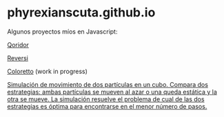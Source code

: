 # phyrexianscuta.github.io

Algunos proyectos míos en Javascript:

<a href="https://phyrexianscuta.github.io/Qoridor/index.html">Qoridor</a>

<a href="https://phyrexianscuta.github.io/Reversi/index.html">Reversi</a>

<a href="https://phyrexianscuta.github.io/Coloretto/Coloretto.html">Coloretto</a> (work in progress)

<a href="https://github.com/phyrexianscuta/random-walk-simulator.git"> Simulación de movimiento de dos partículas en un cubo. Compara dos estrategias: ambas partículas se mueven al azar o una queda estática y la otra se mueve. La simulación resuelve el problema de cual de las dos estrategias es óptima para encontrarse en el menor número de pasos. </a>

